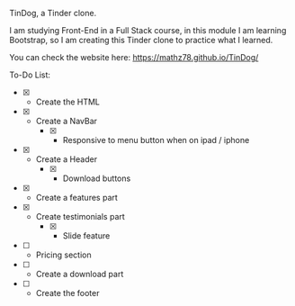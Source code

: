 TinDog, a Tinder clone.


I am studying Front-End in a Full Stack course, in this module I am learning Bootstrap, so I am creating this Tinder clone to practice what I learned.

You can check the website here: https://mathz78.github.io/TinDog/

To-Do List:

* [X] - Create the HTML
* [X] - Create a NavBar
    * [X] - Responsive to menu button when on ipad / iphone
* [X] - Create a Header
    * [X] - Download buttons
* [X] - Create a features part
* [X] - Create testimonials part
    * [X] - Slide feature
* [ ] - Pricing section
* [ ] - Create a download part
* [ ] - Create the footer